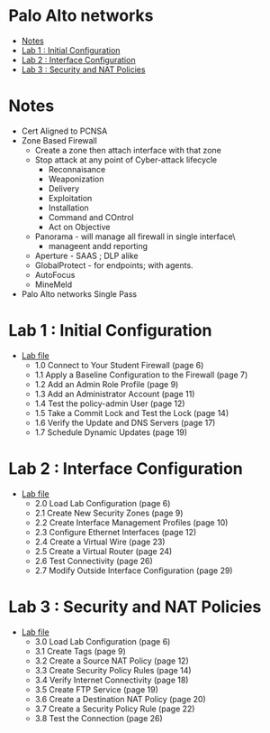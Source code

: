 <h1>Palo Alto networks</h1>

<!-- TOC -->

- [Notes](#notes)
- [Lab 1 : Initial Configuration](#lab-1--initial-configuration)
- [Lab 2 : Interface Configuration](#lab-2--interface-configuration)
- [Lab 3 : Security and NAT Policies](#lab-3--security-and-nat-policies)

<!-- /TOC -->

# Notes
* Cert Aligned to PCNSA
* Zone Based Firewall
  * Create a zone then attach interface with that zone
  * Stop attack at any point of Cyber-attack lifecycle
    * Reconnaisance
    * Weaponization
    * Delivery
    * Exploitation
    * Installation
    * Command and COntrol
    * Act on Objective
  * Panorama - will manage all firewall in single interface\
    * manageent andd reporting
  * Aperture - SAAS ; DLP alike
  * GlobalProtect - for endpoints; with agents.
  * AutoFocus
  * MineMeld
* Palo Alto networks Single Pass



# Lab 1 : Initial Configuration
* [Lab file](PAN9_EDU210_Lab_1.pdf)
  * 1.0 Connect to Your Student Firewall (page 6)
  * 1.1 Apply a Baseline Configuration to the Firewall (page 7)
  * 1.2 Add an Admin Role Profile (page 9)
  * 1.3 Add an Administrator Account (page 11)
  * 1.4 Test the policy-admin User (page 12)
  * 1.5 Take a Commit Lock and Test the Lock (page 14)
  * 1.6 Verify the Update and DNS Servers (page 17)
  * 1.7 Schedule Dynamic Updates (page 19)

# Lab 2 : Interface Configuration
* [Lab file](PAN9_EDU210_Lab_2.pdf)
  * 2.0 Load Lab Configuration (page 6)
  * 2.1 Create New Security Zones (page 9)
  * 2.2 Create Interface Management Profiles (page 10)
  * 2.3 Configure Ethernet Interfaces (page 12)
  * 2.4 Create a Virtual Wire (page 23)
  * 2.5 Create a Virtual Router (page 24)
  * 2.6 Test Connectivity (page 26)
  * 2.7 Modify Outside Interface Configuration (page 29)

# Lab 3 : Security and NAT Policies
* [Lab file](PAN9_EDU210_Lab_3.pdf)
  * 3.0 Load Lab Configuration (page 6)
  * 3.1 Create Tags (page 9)
  * 3.2 Create a Source NAT Policy (page 12)
  * 3.3 Create Security Policy Rules (page 14)
  * 3.4 Verify Internet Connectivity (page 18)
  * 3.5 Create FTP Service (page 19)
  * 3.6 Create a Destination NAT Policy (page 20)
  * 3.7 Create a Security Policy Rule (page 22)
  * 3.8 Test the Connection (page 26)